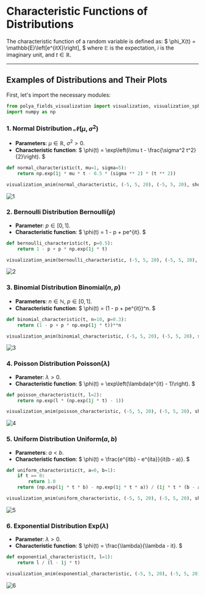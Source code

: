 # Characteristic Functions of Distributions

The characteristic function of a random variable is defined as:
$
\phi_X(t) = \mathbb{E}\left[e^{itX}\right],
$
where $\mathbb{E}$ is the expectation, $i$ is the imaginary unit, and $t \in \mathbb{R}$.

---

## Examples of Distributions and Their Plots
First, let's import the necessary modules:
```python
from polya_fields_visualization import visualization, visualization_sphere, animate_sphere, visualization_anim
import numpy as np
```

### 1. Normal Distribution $\mathcal{N}(\mu, \sigma^2)$
- **Parameters**: $\mu \in \mathbb{R}$, $\sigma^2 > 0$.
- **Characteristic function**:
  $
  \phi(t) = \exp\left(i\mu t - \frac{\sigma^2 t^2}{2}\right).
  $
```python
def normal_characteristic(t, mu=1, sigma=5):
    return np.exp(1j * mu * t - 0.5 * (sigma ** 2) * (t ** 2))

visualization_anim(normal_characteristic, (-5, 5, 20), (-5, 5, 20), show_vectors=True, num_particles=100, title_plot="Graph of the characteristic function of the normal distribution")
```
![1](images/norm.gif)

### 2. Bernoulli Distribution $\text{Bernoulli}(p)$
- **Parameter**: $p \in [0, 1]$.
- **Characteristic function**:
  $
  \phi(t) = 1 - p + pe^{it}.
  $
```python
def bernoulli_characteristic(t, p=0.5):
    return 1 - p + p * np.exp(1j * t)

visualization_anim(bernoulli_characteristic, (-5, 5, 20), (-5, 5, 20), show_vectors=True, num_particles=100, title_plot="Graph of the characteristic function of the bernoulli distribution")
```
![2](images/bernoulli.gif)
### 3. Binomial Distribution $\text{Binomial}(n, p)$
- **Parameters**: $n \in \mathbb{N}$, $p \in [0, 1]$.
- **Characteristic function**:
  $
  \phi(t) = (1 - p + pe^{it})^n.
  $
```python
def binomial_characteristic(t, n=10, p=0.3):
    return (1 - p + p * np.exp(1j * t))**n

visualization_anim(binomial_characteristic, (-5, 5, 20), (-5, 5, 20), show_vectors=True, num_particles=100, title_plot="Graph of the characteristic function of the binomial distribution")
```
![3](images/binomial.gif)

### 4. Poisson Distribution $\text{Poisson}(\lambda)$
- **Parameter**: $\lambda > 0$.
- **Characteristic function**:
  $
  \phi(t) = \exp\left(\lambda(e^{it} - 1)\right).
  $
```python
def poisson_characteristic(t, l=2):
    return np.exp(l * (np.exp(1j * t) - 1))

visualization_anim(poisson_characteristic, (-5, 5, 20), (-5, 5, 20), show_vectors=True, num_particles=100, title_plot="Graph of the characteristic function of the Poisson distribution")
```
![4](images/poisson.gif)
### 5. Uniform Distribution $\text{Uniform}(a, b)$
- **Parameters**: $a < b$.
- **Characteristic function**:
  $
  \phi(t) = \frac{e^{itb} - e^{ita}}{it(b - a)}.
  $
```python
def uniform_characteristic(t, a=0, b=1):
    if t == 0:
        return 1.0
    return (np.exp(1j * t * b) - np.exp(1j * t * a)) / (1j * t * (b - a))

visualization_anim(uniform_characteristic, (-5, 5, 20), (-5, 5, 20), show_vectors=True, num_particles=100, title_plot="Graph of the characteristic function of the uniform distribution")
```
![5](images/uniform.gif)
### 6. Exponential Distribution $\text{Exp}(\lambda)$
- **Parameter**: $\lambda > 0$.
- **Characteristic function**:
  $
  \phi(t) = \frac{\lambda}{\lambda - it}.
  $
```python
def exponential_characteristic(t, l=1):
    return l / (l - 1j * t)

visualization_anim(exponential_characteristic, (-5, 5, 20), (-5, 5, 20), show_vectors=True, num_particles=100, title_plot="Graph of the characteristic function of the exponential distribution")
```
![6](images/exp.gif)
